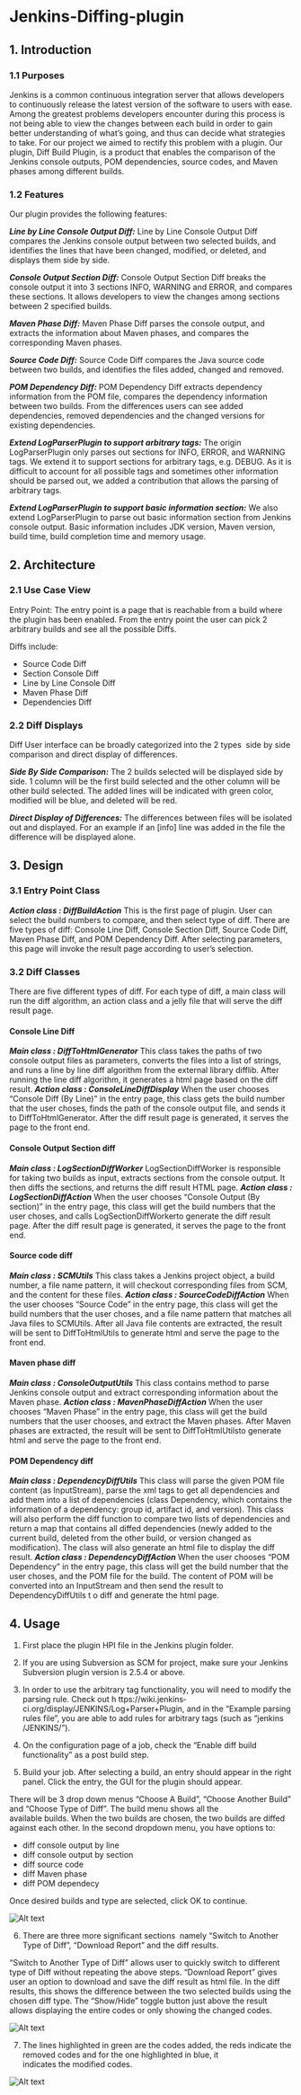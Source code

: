 # Jenkins-Diffing-plugin

## 1. Introduction 


### 1.1 Purposes

Jenkins is a common continuous integration server that allows developers to continuously release the latest version of the software to users with ease. Among the greatest problems developers encounter during this process is not being able to view the changes between each build in order to gain better understanding of what’s going, and thus can decide what strategies to take. For our project we aimed to rectify this problem with a plugin. Our plugin, Diff Build Plugin, is a product that enables the comparison of the Jenkins console outputs, POM dependencies, source codes, and Maven phases among different builds.

### 1.2 Features

Our plugin provides the following features:

**_Line by Line Console Output Diff:_**
Line by Line Console Output Diff compares the Jenkins console output between two
selected builds, and identifies the lines that have been changed, modified, or
deleted, and displays them side by side.

**_Console Output Section Diff:_**
Console Output Section Diff breaks the console output it into 3 sections INFO,
WARNING and ERROR, and compares these sections. It allows developers to view
the changes among sections between 2 specified builds.

**_Maven Phase Diff:_**
Maven Phase Diff parses the console output, and extracts the information about
Maven phases, and compares the corresponding Maven phases.

**_Source Code Diff:_**
Source Code Diff compares the Java source code between two builds, and identifies
the files added, changed and removed.

**_POM Dependency Diff:_**
POM Dependency Diff extracts dependency information from the POM file,
compares the dependency information between two builds. From the differences
users can see added dependencies, removed dependencies and the changed
versions for existing dependencies.

**_Extend LogParserPlugin to support arbitrary tags:_**
The origin LogParserPlugin only parses out sections for INFO, ERROR, and
WARNING tags. We extend it to support sections for arbitrary tags, e.g. DEBUG.
As it is difficult to account for all possible tags and sometimes other information
should be parsed out, we added a contribution that allows the parsing of arbitrary
tags.

**_Extend LogParserPlugin to support basic information section:_**
We also extend LogParserPlugin to parse out basic information section from Jenkins
console output. Basic information includes JDK version, Maven version, build time,
build completion time and memory usage.

## 2. Architecture 

### 2.1 Use Case View

Entry Point: The entry point is a page that is reachable from a build where the plugin has been enabled. From the entry point the user can pick 2 arbitrary builds and see all the possible Diffs.

Diffs include:
- Source Code Diff
- Section Console Diff
- Line by Line Console Diff 
- Maven Phase Diff
- Dependencies Diff

### 2.2 Diff Displays

Diff User interface can be broadly categorized into the 2 types ­­ side by side comparison and direct display of differences.

**_Side By Side Comparison:_**
The 2 builds selected will be displayed side by side. 1 column will be the first build selected and the other column will be other build selected. The added lines will be indicated with green color, modified will be blue, and deleted will be red.

**_Direct Display of Differences:_**
The differences between files will be isolated out and displayed. For an example if an [info] line was added in the file the difference will be displayed alone.

## 3. Design 

### 3.1 Entry Point Class

**_Action class :  DiffBuildAction_**
This is the first page of plugin. User can select the build numbers to compare, and then select type of diff. There are five types of diff: Console Line Diff, Console Section Diff, Source Code Diff, Maven Phase Diff, and POM Dependency Diff. After selecting parameters, this page will invoke the result page according to user’s selection.

### 3.2 Diff Classes

There are five different types of diff. For each type of diff, a main class will run the diff algorithm, an action class and a jelly file that will serve the diff result page.

#### Console Line Diff

**_Main class :  DiffToHtmlGenerator_**
This class takes the paths of two console output files as parameters, converts the files into a list of strings, and runs a line by line diff algorithm from the external library difflib. After running the line diff algorithm, it generates a html page based on the diff result.
**_Action class :  ConsoleLineDiffDisplay_**
When the user chooses “Console Diff (By Line)” in the entry page, this class gets the build number that the user choses, finds the path of the console output file, and sends it to  DiffToHtmlGenerator. After the diff result page is generated, it serves the page to the front end.

#### Console Output Section diff

**_Main class :  LogSectionDiffWorker_**
LogSectionDiffWorker is responsible for taking two builds as input, extracts sections from the console output. It then diffs the sections, and returns the diff result HTML page.
**_Action class :  LogSectionDiffAction_**
When the user chooses “Console Output (By section)” in the entry page, this class will get the build numbers that the user choses, and calls LogSectionDiffWorkerto generate the diff result page. After the diff result page is generated, it serves the page to the front end.

#### Source code diff
**_Main class :  SCMUtils_**
This class takes a Jenkins project object, a build number, a file name pattern, it will checkout corresponding files from SCM, and the content for these files.
**_Action class :  SourceCodeDiffAction_**
When the user chooses “Source Code” in the entry page, this class will get the build numbers that the user choses, and a file name pattern that matches all Java files to SCMUtils. After all Java file contents are extracted, the result will be sent to DiffToHtmlUtils to generate html and serve the page to the front end.

#### Maven phase diff
**_Main class :  ConsoleOutputUtils_**
This class contains method to parse Jenkins console output and extract corresponding information about the Maven phase.
**_Action class :  MavenPhaseDiffAction_**
When the user chooses “Maven Phase” in the entry page, this class will get the build numbers that the user chooses, and extract the Maven phases. After Maven phases are extracted, the result will be sent to  DiffToHtmlUtilsto generate html and serve the page to the front end.

#### POM Dependency diff
**_Main class :  DependencyDiffUtils_**
This class will parse the given POM file content (as InputStream), parse the xml tags to get all dependencies and add them into a list of dependencies (class Dependency, which contains the information of a dependency: group id, artifact id, and version). This class will also perform the diff function to compare two lists of dependencies and return a map that contains all diffed dependencies (newly added to the current build, deleted from the other build, or version changed as modification). The class will also generate an html file to display the diff result. 
**_Action class :  DependencyDiffAction_**
When the user chooses “POM Dependency” in the entry page, this class will get the build number that the user choses, and the POM file for the build. The content of POM will be converted into an InputStream and then send the result to DependencyDiffUtils t o diff and generate the html page.



## 4. Usage

1. First place the plugin HPI file in the Jenkins plugin folder.

2. If you are using Subversion as SCM for project, make sure your Jenkins Subversion plugin version is 2.5.4 or above.

3. In order to use the arbitrary tag functionality, you will need to modify the parsing rule. Check out h ttps://wiki.jenkins­ci.org/display/JENKINS/Log+Parser+Plugin, and in the “Example parsing rules file”, you are able to add rules for arbitrary tags (such as “jenkins /JENKINS/”).

4. On the configuration page of a job, check the “Enable diff build functionality” as a post build step.

5. Build your job. After selecting a build, an entry should appear in the right panel. Click the entry, the GUI for the plugin should 
  appear.

  There will be 3 drop down menus “Choose A Build”, “Choose Another Build” and “Choose Type of Diff”. The build menu shows all the   
  available builds. When the two builds are chosen, the two builds are diffed against each other. In the second drop­down menu, you have   options to:

  - diff console output by line
  - diff console output by section
  - diff source code
  - diff Maven phase
  - diff POM dependecy

  Once desired builds and type are selected, click OK to continue.
  
  ![Alt text](/figures/f2.png?raw=true "Usage Step 4")


6. There are three more significant sections ­­ namely “Switch to Another Type of Diff”, “Download Report” and the diff results.

  “Switch to Another Type of Diff” allows user to quickly switch to different type of Diff without repeating the above steps.
  “Download Report” gives user an option to download and save the diff result as html file.
  In the diff results, this shows the difference between the two selected builds using the chosen diff type.
  The “Show/Hide” toggle button just above the result allows displaying the entire codes or only showing the changed codes.

  ![Alt text](/figures/f3.png?raw=true "Usage Step 5")

  
7. The lines highlighted in green are the codes added, the reds indicate the removed codes and for the one highlighted in blue, it   
  indicates the modified codes.

  ![Alt text](/figures/f4.png?raw=true "Usage Step 6")

